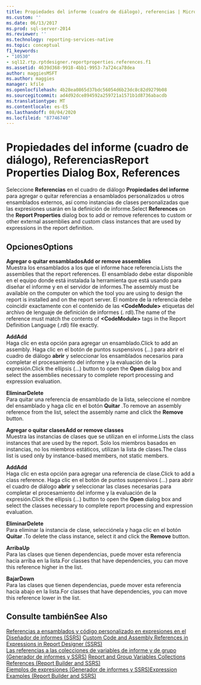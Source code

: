 ```yaml
---
title: Propiedades del informe (cuadro de diálogo), referencias | Microsoft Docs
ms.custom: ''
ms.date: 06/13/2017
ms.prod: sql-server-2014
ms.reviewer: ''
ms.technology: reporting-services-native
ms.topic: conceptual
f1_keywords:
- "10530"
- sql12.rtp.rptdesigner.reportproperties.references.f1
ms.assetid: 4639d368-9918-4bb1-9953-7a724ca78dea
author: maggiesMSFT
ms.author: maggies
manager: kfile
ms.openlocfilehash: 4b28ea0865d37bdc56054d6b23dc8c82d9279b08
ms.sourcegitcommit: ad4d92dce894592a259721a1571b1d8736abacdb
ms.translationtype: MT
ms.contentlocale: es-ES
ms.lasthandoff: 08/04/2020
ms.locfileid: "87746740"
---
```

# <a name="report-properties-dialog-box-references"></a><span data-ttu-id="af814-102">Propiedades del informe (cuadro de diálogo), Referencias</span><span class="sxs-lookup"><span data-stu-id="af814-102">Report Properties Dialog Box, References</span></span>
  <span data-ttu-id="af814-103">Seleccione **Referencias** en el cuadro de diálogo **Propiedades del informe** para agregar o quitar referencias a ensamblados personalizados u otros ensamblados externos, así como instancias de clases personalizadas que las expresiones usarán en la definición de informe.</span><span class="sxs-lookup"><span data-stu-id="af814-103">Select **References** on the **Report Properties** dialog box to add or remove references to custom or other external assemblies and custom class instances that are used by expressions in the report definition.</span></span>  
  
## <a name="options"></a><span data-ttu-id="af814-104">Opciones</span><span class="sxs-lookup"><span data-stu-id="af814-104">Options</span></span>  
 <span data-ttu-id="af814-105">**Agregar o quitar ensamblados**</span><span class="sxs-lookup"><span data-stu-id="af814-105">**Add or remove assemblies**</span></span>  
 <span data-ttu-id="af814-106">Muestra los ensamblados a los que el informe hace referencia.</span><span class="sxs-lookup"><span data-stu-id="af814-106">Lists the assemblies that the report references.</span></span> <span data-ttu-id="af814-107">El ensamblado debe estar disponible en el equipo donde está instalada la herramienta que está usando para diseñar el informe y en el servidor de informes.</span><span class="sxs-lookup"><span data-stu-id="af814-107">The assembly must be available on the computer on which the tool you are using to design the report is installed and on the report server.</span></span> <span data-ttu-id="af814-108">El nombre de la referencia debe coincidir exactamente con el contenido de las **\<CodeModule>** etiquetas del archivo de lenguaje de definición de informes (. rdl).</span><span class="sxs-lookup"><span data-stu-id="af814-108">The name of the reference must match the contents of **\<CodeModule>** tags in the Report Definition Language (.rdl) file exactly.</span></span>  
  
 <span data-ttu-id="af814-109">**Add**</span><span class="sxs-lookup"><span data-stu-id="af814-109">**Add**</span></span>  
 <span data-ttu-id="af814-110">Haga clic en esta opción para agregar un ensamblado.</span><span class="sxs-lookup"><span data-stu-id="af814-110">Click to add an assembly.</span></span> <span data-ttu-id="af814-111">Haga clic en el botón de puntos suspensivos (...) para abrir el cuadro de diálogo **abrir** y seleccionar los ensamblados necesarios para completar el procesamiento del informe y la evaluación de la expresión.</span><span class="sxs-lookup"><span data-stu-id="af814-111">Click the ellipsis (...) button to open the **Open** dialog box and select the assemblies necessary to complete report processing and expression evaluation.</span></span>  
  
 <span data-ttu-id="af814-112">**Eliminar**</span><span class="sxs-lookup"><span data-stu-id="af814-112">**Delete**</span></span>  
 <span data-ttu-id="af814-113">Para quitar una referencia de ensamblado de la lista, seleccione el nombre del ensamblado y haga clic en el botón **Quitar** .</span><span class="sxs-lookup"><span data-stu-id="af814-113">To remove an assembly reference from the list, select the assembly name and click the **Remove** button.</span></span>  
  
 <span data-ttu-id="af814-114">**Agregar o quitar clases**</span><span class="sxs-lookup"><span data-stu-id="af814-114">**Add or remove classes**</span></span>  
 <span data-ttu-id="af814-115">Muestra las instancias de clases que se utilizan en el informe.</span><span class="sxs-lookup"><span data-stu-id="af814-115">Lists the class instances that are used by the report.</span></span> <span data-ttu-id="af814-116">Solo los miembros basados en instancias, no los miembros estáticos, utilizan la lista de clases.</span><span class="sxs-lookup"><span data-stu-id="af814-116">The class list is used only by instance-based members, not static members.</span></span>  
  
 <span data-ttu-id="af814-117">**Add**</span><span class="sxs-lookup"><span data-stu-id="af814-117">**Add**</span></span>  
 <span data-ttu-id="af814-118">Haga clic en esta opción para agregar una referencia de clase.</span><span class="sxs-lookup"><span data-stu-id="af814-118">Click to add a class reference.</span></span> <span data-ttu-id="af814-119">Haga clic en el botón de puntos suspensivos (...) para abrir el cuadro de diálogo **abrir** y seleccionar las clases necesarias para completar el procesamiento del informe y la evaluación de la expresión.</span><span class="sxs-lookup"><span data-stu-id="af814-119">Click the ellipsis (...) button to open the **Open** dialog box and select the classes necessary to complete report processing and expression evaluation.</span></span>  
  
 <span data-ttu-id="af814-120">**Eliminar**</span><span class="sxs-lookup"><span data-stu-id="af814-120">**Delete**</span></span>  
 <span data-ttu-id="af814-121">Para eliminar la instancia de clase, selecciónela y haga clic en el botón **Quitar** .</span><span class="sxs-lookup"><span data-stu-id="af814-121">To delete the class instance, select it and click the **Remove** button.</span></span>  
  
 <span data-ttu-id="af814-122">**Arriba**</span><span class="sxs-lookup"><span data-stu-id="af814-122">**Up**</span></span>  
 <span data-ttu-id="af814-123">Para las clases que tienen dependencias, puede mover esta referencia hacia arriba en la lista.</span><span class="sxs-lookup"><span data-stu-id="af814-123">For classes that have dependencies, you can move this reference higher in the list.</span></span>  
  
 <span data-ttu-id="af814-124">**Bajar**</span><span class="sxs-lookup"><span data-stu-id="af814-124">**Down**</span></span>  
 <span data-ttu-id="af814-125">Para las clases que tienen dependencias, puede mover esta referencia hacia abajo en la lista.</span><span class="sxs-lookup"><span data-stu-id="af814-125">For classes that have dependencies, you can move this reference lower in the list.</span></span>  
  
## <a name="see-also"></a><span data-ttu-id="af814-126">Consulte también</span><span class="sxs-lookup"><span data-stu-id="af814-126">See Also</span></span>  
 <span data-ttu-id="af814-127">[Referencias a ensamblados y código personalizado en expresiones en el Diseñador de informes &#40;SSRS&#41;](report-design/custom-code-and-assembly-references-in-expressions-in-report-designer-ssrs.md) </span><span class="sxs-lookup"><span data-stu-id="af814-127">[Custom Code and Assembly References in Expressions in Report Designer &#40;SSRS&#41;](report-design/custom-code-and-assembly-references-in-expressions-in-report-designer-ssrs.md) </span></span>  
 <span data-ttu-id="af814-128">[Las referencias a las colecciones de variables de informe y de grupo &#40;Generador de informes y SSRS&#41;](report-design/built-in-collections-report-and-group-variables-references-report-builder.md) </span><span class="sxs-lookup"><span data-stu-id="af814-128">[Report and Group Variables Collections References &#40;Report Builder and SSRS&#41;](report-design/built-in-collections-report-and-group-variables-references-report-builder.md) </span></span>  
 [<span data-ttu-id="af814-129">Ejemplos de expresiones &#40;Generador de informes y SSRS&#41;</span><span class="sxs-lookup"><span data-stu-id="af814-129">Expression Examples &#40;Report Builder and SSRS&#41;</span></span>](report-design/expression-examples-report-builder-and-ssrs.md)  
  
  
